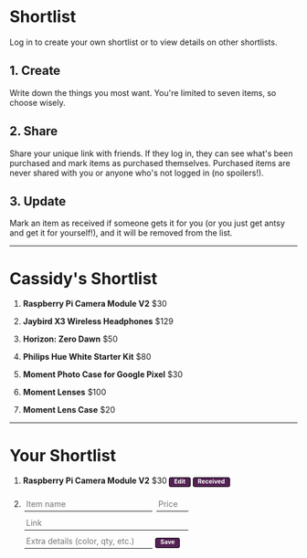 # Shortlist

Log in to create your own shortlist or to view details on other shortlists.

## 1. Create

Write down the things you most want. You're limited to seven items, so choose wisely.

## 2. Share

Share your unique link with friends. If they log in, they can see what's been purchased and mark items as purchased themselves. Purchased items are never shared with you or anyone who's not logged in (no spoilers!).

## 3. Update

Mark an item as received if someone gets it for you (or you just get antsy and get it for yourself!), and it will be removed from the list.

---

# Cassidy's Shortlist

1. **Raspberry Pi Camera Module V2** $30

2. **Jaybird X3 Wireless Headphones** $129

3. **Horizon: Zero Dawn** $50

4. **Philips Hue White Starter Kit** $80

5. **Moment Photo Case for Google Pixel** $30

6. **Moment Lenses** $100

7. **Moment Lens Case** $20

---

# Your Shortlist

1. **Raspberry Pi Camera Module V2** $30 <button>Edit</button> <button>Received</button>

2. <input type="text" name="name" placeholder="Item name" /> <input name="price" type="text" placeholder="Price" /> <br /> <input name="link" type="text" placeholder="Link" /> <br /> <input name="details" type="text" placeholder="Extra details (color, qty, etc.)" /> <button>Save</button>

<style>
  input[type="text"] {
    display: inline-block;
    margin: 0.25em 0.125em;
    padding: 0.25em;
    width: 16em;

    background: transparent;

    border: none;
    border-bottom: 1px solid;

    color: inherit;
    font: inherit;
    line-height: 1.25em;
  }

  input[type="text"]:focus {
    box-shadow: 0 1px #525;
    outline: none;
  }

  input[type="text"][name="price"] {
    width: 4em;
  }

  input[type="text"][name="link"] {
    width: 20.5em;
  }

  button {
    padding: 0.25em 0.75em;
    margin: 0;
    background: transparent;
    background: #525;

    border: 1px solid black;
    border-radius: 3px;

    color: white;
    font: inherit;
    font-size: 0.75em;
    font-weight: bold;
    line-height: 1em;
  }
</style>
